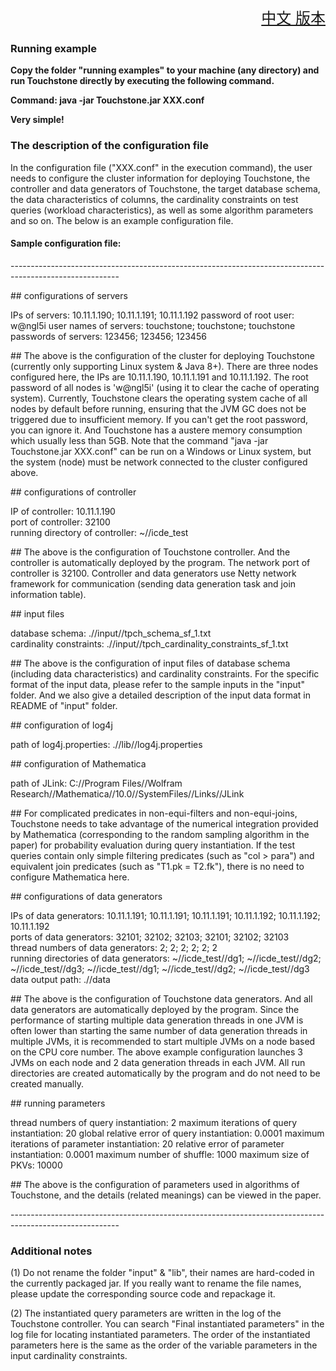 <font size=5><div align="right"><a href="https://github.com/daseECNU/Touchstone/blob/master/running%20examples/README.md">中文 版本</a></div>
</font>

### Running example

**Copy the folder "running examples" to your machine (any directory) and run Touchstone directly by executing the following command.**

**Command: java -jar Touchstone.jar XXX.conf**

**Very simple!**


### The description of the configuration file

In the configuration file ("XXX.conf" in the execution command), the user needs to configure the cluster information for deploying Touchstone, the controller and data generators of Touchstone, the target database schema, the data characteristics of columns, the cardinality constraints on test queries (workload characteristics), as well as some algorithm parameters and so on. The below is an example configuration file.


#### Sample configuration file:

\-\-\-\-\-\-\-\-\-\-\-\-\-\-\-\-\-\-\-\-\-\-\-\-\-\-\-\-\-\-\-\-\-\-\-\-\-\-\-\-\-\-\-\-\-\-\-\-\-\-\-\-\-\-\-\-\-\-\-\-\-\-\-\-\-\-\-\-\-\-\-\-\-\-\-\-\-\-\-\-\-\-\-\-\-\-\-\-\-\-\-\-\-\-\-\-\-\-\-\-\-\-\-\-\-

\#\# configurations of servers

IPs of servers: 10.11.1.190; 10.11.1.191; 10.11.1.192
password of root user: w@ngl5i
user names of servers: touchstone; touchstone; touchstone
passwords of servers: 123456; 123456; 123456

\#\# The above is the configuration of the cluster for deploying Touchstone (currently only supporting Linux system & Java 8+). There are three nodes configured here, the IPs are 10.11.1.190, 10.11.1.191 and 10.11.1.192. The root password of all nodes is 'w@ngl5i' (using it to clear the cache of operating system). Currently, Touchstone clears the operating system cache of all nodes by default before running, ensuring that the JVM GC does not be triggered due to insufficient memory. If you can't get the root password, you can ignore it. And Touchstone has a austere memory consumption which usually less than 5GB. Note that the command "java -jar Touchstone.jar XXX.conf" can be run on a Windows or Linux system, but the system (node) must be network connected to the cluster configured above.


\#\# configurations of controller

IP of controller: 10.11.1.190  
port of controller: 32100  
running directory of controller: ~//icde_test  

\#\# The above is the configuration of Touchstone controller. And the controller is automatically deployed by the program. The network port of controller is 32100. Controller and data generators use Netty network framework for communication (sending data generation task and join information table).


\#\# input files

database schema: .//input//tpch_schema_sf_1.txt  
cardinality constraints: .//input//tpch_cardinality_constraints_sf_1.txt  

\#\# The above is the configuration of input files of database schema (including data characteristics) and cardinality constraints. For the specific format of the input data, please refer to the sample inputs in the "input" folder. And we also give a detailed description of the input data format in README of "input" folder.


\#\# configuration of log4j

path of log4j.properties: .//lib//log4j.properties  


\#\# configuration of Mathematica

path of JLink: C://Program Files//Wolfram Research//Mathematica//10.0//SystemFiles//Links//JLink  

\#\# For complicated predicates in non-equi-filters and non-equi-joins, Touchstone needs to take advantage of the numerical integration provided by Mathematica (corresponding to the random sampling algorithm in the paper) for probability evaluation during query instantiation. If the test queries contain only simple filtering predicates (such as "col > para") and equivalent join predicates (such as "T1.pk = T2.fk"), there is no need to configure Mathematica here.


\#\# configurations of data generators

IPs of data generators: 10.11.1.191; 10.11.1.191; 10.11.1.191; 10.11.1.192; 10.11.1.192; 10.11.1.192  
ports of data generators: 32101; 32102; 32103; 32101; 32102; 32103  
thread numbers of data generators: 2; 2; 2; 2; 2; 2  
running directories of data generators: ~//icde_test//dg1; ~//icde_test//dg2; ~//icde_test//dg3; ~//icde_test//dg1; ~//icde_test//dg2; ~//icde_test//dg3  
data output path: .//data  

\#\# The above is the configuration of Touchstone data generators. And all data generators are automatically deployed by the program. Since the performance of starting multiple data generation threads in one JVM is often lower than starting the same number of data generation threads in multiple JVMs, it is recommended to start multiple JVMs on a node based on the CPU core number. The above example configuration launches 3 JVMs on each node and 2 data generation threads in each JVM. All run directories are created automatically by the program and do not need to be created manually.


\#\# running parameters

thread numbers of query instantiation: 2
maximum iterations of query instantiation: 20
global relative error of query instantiation: 0.0001
maximum iterations of parameter instantiation: 20
relative error of parameter instantiation: 0.0001
maximum number of shuffle: 1000
maximum size of PKVs: 10000

\#\# The above is the configuration of parameters used in algorithms of Touchstone, and the details (related meanings) can be viewed in the paper.

\-\-\-\-\-\-\-\-\-\-\-\-\-\-\-\-\-\-\-\-\-\-\-\-\-\-\-\-\-\-\-\-\-\-\-\-\-\-\-\-\-\-\-\-\-\-\-\-\-\-\-\-\-\-\-\-\-\-\-\-\-\-\-\-\-\-\-\-\-\-\-\-\-\-\-\-\-\-\-\-\-\-\-\-\-\-\-\-\-\-\-\-\-\-\-\-\-\-\-\-\-\-\-\-\-


### Additional notes

(1) Do not rename the folder "input" & "lib", their names are hard-coded in the currently packaged jar. If you really want to rename the file names, please update the corresponding source code and repackage it.

(2) The instantiated query parameters are written in the log of the Touchstone controller. You can search "Final instantiated parameters" in the log file for locating instantiated parameters. The order of the instantiated parameters here is the same as the order of the variable parameters in the input cardinality constraints.
